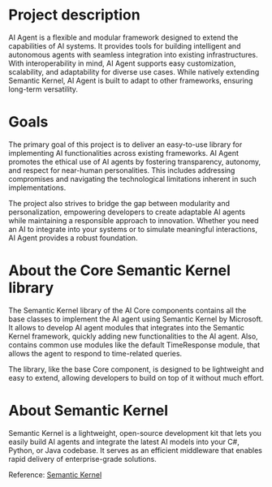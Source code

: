 # Project description

AI Agent is a flexible and modular framework designed to extend the capabilities of AI systems. 
It provides tools for building intelligent and autonomous agents with seamless integration into existing infrastructures. 
With interoperability in mind, AI Agent supports easy customization, scalability, and adaptability for diverse use cases. 
While natively extending Semantic Kernel, AI Agent is built to adapt to other frameworks, ensuring long-term versatility.

# Goals

The primary goal of this project is to deliver an easy-to-use library for implementing AI functionalities across existing frameworks. 
AI Agent promotes the ethical use of AI agents by fostering transparency, autonomy, and respect for near-human personalities. 
This includes addressing compromises and navigating the technological limitations inherent in such implementations.

The project also strives to bridge the gap between modularity and personalization, empowering developers to create adaptable AI agents while maintaining a responsible approach to innovation. 
Whether you need an AI to integrate into your systems or to simulate meaningful interactions, AI Agent provides a robust foundation.

# About the Core Semantic Kernel library

The Semantic Kernel library of the AI Core components contains all the base classes to implement the AI agent using Semantic Kernel by Microsoft. It allows to develop AI agent modules that integrates 
into the Semantic Kernel framework, quickly adding new functionalities to the AI agent. Also, contains common use modules like the default TimeResponse module, that allows the agent to respond to time-related queries.

The library, like the base Core component, is designed to be lightweight and easy to extend, allowing developers to build on top of it without much effort.

# About Semantic Kernel

Semantic Kernel is a lightweight, open-source development kit that lets you easily build AI agents and integrate the latest AI models into your C#, Python, or Java codebase. 
It serves as an efficient middleware that enables rapid delivery of enterprise-grade solutions.

Reference: [Semantic Kernel](https://learn.microsoft.com/en-us/semantic-kernel/overview/)



